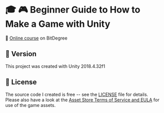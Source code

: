 # :mortar_board: :video_game: Beginner Guide to How to Make a Game with Unity

:link: [Online course](https://www.bitdegree.org/course/how-to-make-a-game-with-unity) on BitDegree

## :memo: Version

This project was created with Unity 2018.4.32f1

## :page_with_curl: License

The source code I created is free -- see the [LICENSE](UNLICENSE) file for details.  
Please also have a look at the [Asset Store Terms of Service and EULA](https://unity3d.com/legal/as_terms) for use of the game assets.
